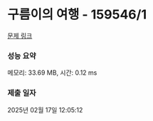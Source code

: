 # 구름이의 여행 - 159546/1 

[문제 링크](https://level.goorm.io/exam/159546/%EA%B5%AC%EB%A6%84%EC%9D%B4%EC%9D%98-%EC%97%AC%ED%96%89/quiz/1) 

### 성능 요약

메모리: 33.69 MB, 시간: 0.12 ms

### 제출 일자

2025년 02월 17일 12:05:12

